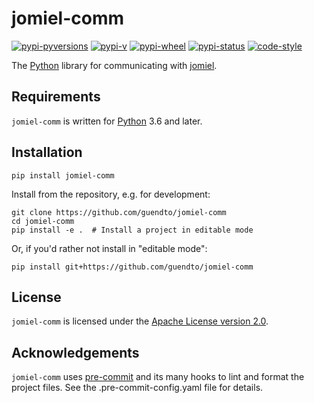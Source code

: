 # jomiel-comm

[![pypi-pyversions](https://img.shields.io/pypi/pyversions/jomiel-comm?color=%230a66dc)][pypi]
[![pypi-v](https://img.shields.io/pypi/v/jomiel-comm?color=%230a66dc)][pypi]
[![pypi-wheel](https://img.shields.io/pypi/wheel/jomiel-comm?color=%230a66dc)][pypi]
[![pypi-status](https://img.shields.io/pypi/status/jomiel-comm?color=%230a66dc)][pypi]
[![code-style](https://img.shields.io/badge/code%20style-black-000000.svg)][black]

[pypi]: https://pypi.org/project/jomiel-comm
[black]: https://pypi.org/project/black

The [Python] library for communicating with [jomiel].

[jomiel]: https://github.com/guendto/jomiel/

## Requirements

`jomiel-comm` is written for [Python] 3.6 and later.

[python]: https://www.python.org/about/gettingstarted/

## Installation

```shell
pip install jomiel-comm
```

Install from the repository, e.g. for development:

```shell
git clone https://github.com/guendto/jomiel-comm
cd jomiel-comm
pip install -e .  # Install a project in editable mode
```

Or, if you'd rather not install in "editable mode":

```shell
pip install git+https://github.com/guendto/jomiel-comm
```

## License

`jomiel-comm` is licensed under the [Apache License version 2.0][aplv2].

[aplv2]: https://www.tldrlegal.com/l/apache2

## Acknowledgements

`jomiel-comm` uses [pre-commit] and its many hooks to lint and format
the project files. See the .pre-commit-config.yaml file for details.

[pre-commit]: https://pre-commit.com/
